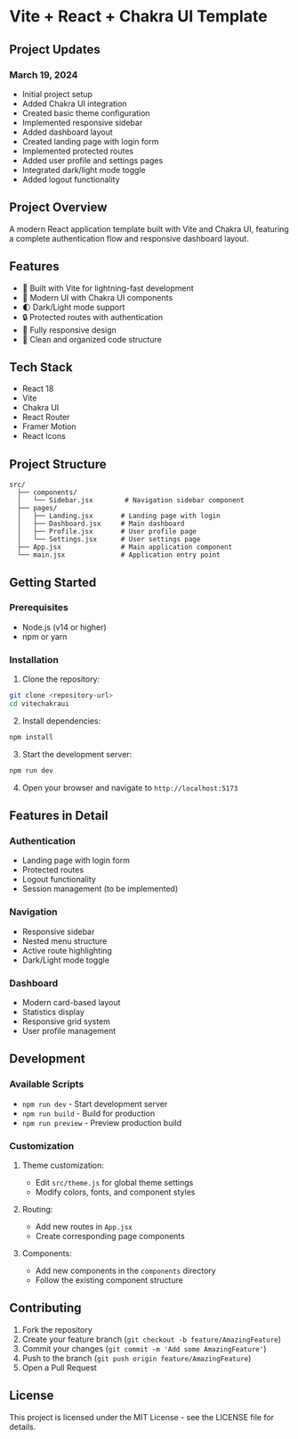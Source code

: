 # Vite + React + Chakra UI Template

## Project Updates

### March 19, 2024
- Initial project setup
- Added Chakra UI integration
- Created basic theme configuration
- Implemented responsive sidebar
- Added dashboard layout
- Created landing page with login form
- Implemented protected routes
- Added user profile and settings pages
- Integrated dark/light mode toggle
- Added logout functionality

## Project Overview

A modern React application template built with Vite and Chakra UI, featuring a complete authentication flow and responsive dashboard layout.

## Features

- 🚀 Built with Vite for lightning-fast development
- 🎨 Modern UI with Chakra UI components
- 🌓 Dark/Light mode support
- 🔒 Protected routes with authentication
- 📱 Fully responsive design
- 🎯 Clean and organized code structure

## Tech Stack

- React 18
- Vite
- Chakra UI
- React Router
- Framer Motion
- React Icons

## Project Structure

```
src/
  ├── components/
  │   └── Sidebar.jsx        # Navigation sidebar component
  ├── pages/
  │   ├── Landing.jsx       # Landing page with login
  │   ├── Dashboard.jsx     # Main dashboard
  │   ├── Profile.jsx       # User profile page
  │   └── Settings.jsx      # User settings page
  ├── App.jsx               # Main application component
  └── main.jsx              # Application entry point
```

## Getting Started

### Prerequisites

- Node.js (v14 or higher)
- npm or yarn

### Installation

1. Clone the repository:
```bash
git clone <repository-url>
cd vitechakraui
```

2. Install dependencies:
```bash
npm install
```

3. Start the development server:
```bash
npm run dev
```

4. Open your browser and navigate to `http://localhost:5173`

## Features in Detail

### Authentication
- Landing page with login form
- Protected routes
- Logout functionality
- Session management (to be implemented)

### Navigation
- Responsive sidebar
- Nested menu structure
- Active route highlighting
- Dark/Light mode toggle

### Dashboard
- Modern card-based layout
- Statistics display
- Responsive grid system
- User profile management

## Development

### Available Scripts

- `npm run dev` - Start development server
- `npm run build` - Build for production
- `npm run preview` - Preview production build

### Customization

1. Theme customization:
   - Edit `src/theme.js` for global theme settings
   - Modify colors, fonts, and component styles

2. Routing:
   - Add new routes in `App.jsx`
   - Create corresponding page components

3. Components:
   - Add new components in the `components` directory
   - Follow the existing component structure

## Contributing

1. Fork the repository
2. Create your feature branch (`git checkout -b feature/AmazingFeature`)
3. Commit your changes (`git commit -m 'Add some AmazingFeature'`)
4. Push to the branch (`git push origin feature/AmazingFeature`)
5. Open a Pull Request

## License

This project is licensed under the MIT License - see the LICENSE file for details.
